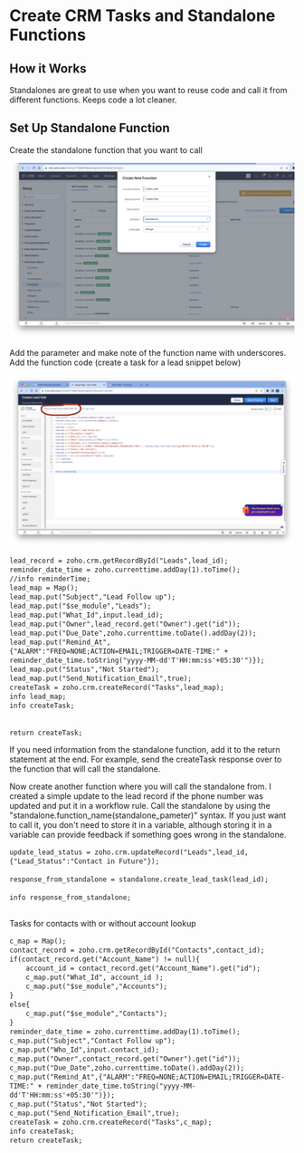 # Create CRM Tasks and Standalone Functions



## How it Works
Standalones are great to use when you want to reuse code and call it from different functions. Keeps code a lot cleaner.


## Set Up Standalone Function

Create the standalone function that you want to call

<img src="Image 9-19-23 at 4.50 AM.jpeg" width="600">

Add the parameter and make note of the function name with underscores. Add the function code (create a task for a lead snippet below)

<img src="Image 9-19-23 at 5.32 AM.jpeg" width="600">

```
lead_record = zoho.crm.getRecordById("Leads",lead_id);
reminder_date_time = zoho.currenttime.addDay(1).toTime();
//info reminderTime;
lead_map = Map();
lead_map.put("Subject","Lead Follow up");
lead_map.put("$se_module","Leads");
lead_map.put("What_Id",input.lead_id);
lead_map.put("Owner",lead_record.get("Owner").get("id"));
lead_map.put("Due_Date",zoho.currenttime.toDate().addDay(2));
lead_map.put("Remind_At",{"ALARM":"FREQ=NONE;ACTION=EMAIL;TRIGGER=DATE-TIME:" + reminder_date_time.toString("yyyy-MM-dd'T'HH:mm:ss'+05:30'")});
lead_map.put("Status","Not Started");
lead_map.put("Send_Notification_Email",true);
createTask = zoho.crm.createRecord("Tasks",lead_map);
info lead_map;
info createTask;


return createTask;

```
If you need information from the standalone function, add it to the return statement at the end. For example, send the createTask response over to the function that will call the standalone.

Now create another function where you will call the standalone from. I created a simple update to the lead record if the phone number was updated and put it in a workflow rule. Call the standalone by using the "standalone.function_name(standalone_pameter)" syntax. If you just want to call it, you don't need to store it in a variable, although storing it in a variable can provide feedback if something goes wrong in the standalone.

```
update_lead_status = zoho.crm.updateRecord("Leads",lead_id,{"Lead_Status":"Contact in Future"});

response_from_standalone = standalone.create_lead_task(lead_id);

info response_from_standalone;


```


Tasks for contacts with or without account lookup
```
c_map = Map();
contact_record = zoho.crm.getRecordById("Contacts",contact_id);
if(contact_record.get("Account_Name") != null){
	account_id = contact_record.get("Account_Name").get("id");
	c_map.put("What_Id", account_id );
	c_map.put("$se_module","Accounts");
}
else{
	c_map.put("$se_module","Contacts");
}
reminder_date_time = zoho.currenttime.addDay(1).toTime();
c_map.put("Subject","Contact Follow up");
c_map.put("Who_Id",input.contact_id);
c_map.put("Owner",contact_record.get("Owner").get("id"));
c_map.put("Due_Date",zoho.currenttime.toDate().addDay(2));
c_map.put("Remind_At",{"ALARM":"FREQ=NONE;ACTION=EMAIL;TRIGGER=DATE-TIME:" + reminder_date_time.toString("yyyy-MM-dd'T'HH:mm:ss'+05:30'")});
c_map.put("Status","Not Started");
c_map.put("Send_Notification_Email",true);
createTask = zoho.crm.createRecord("Tasks",c_map);
info createTask;
return createTask;
```
